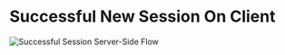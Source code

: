 # Successful New Session On Client

![Successful Session Server-Side Flow](images/success-on-client.png)
